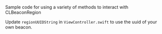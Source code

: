 Sample code for using a variety of methods to interact with CLBeaconRegion

Update `regionUUIDString` in `ViewController.swift` to use the uuid of your own beacon.
